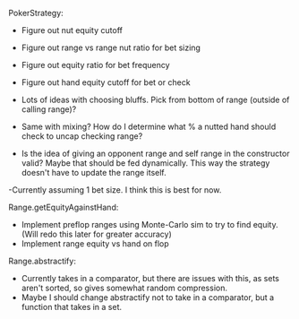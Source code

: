 PokerStrategy:
- Figure out nut equity cutoff
- Figure out range vs range nut ratio for bet sizing
- Figure out equity ratio for bet frequency
- Figure out hand equity cutoff for bet or check
- Lots of ideas with choosing bluffs. Pick from bottom of range (outside of calling range)?
- Same with mixing? How do I determine what % a nutted hand should check to uncap checking range?

- Is the idea of giving an opponent range and self range in the constructor valid? Maybe that should be fed dynamically. This way the strategy doesn't have to update the range itself.

-Currently assuming 1 bet size. I think this is best for now.

Range.getEquityAgainstHand:
- Implement preflop ranges using Monte-Carlo sim to try to find equity. (Will redo this later for greater accuracy)
- Implement range equity vs hand on flop

Range.abstractify:
- Currently takes in a comparator, but there are issues with this, as sets aren't sorted, so gives somewhat random compression.
- Maybe I should change abstractify not to take in a comparator, but a function that takes in a set.

